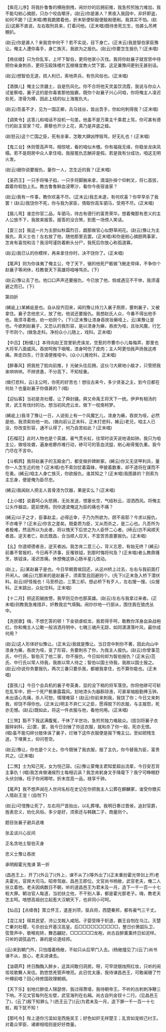 <!-- { "loadSidebar": true } -->
【紫花儿序】将我扑鲁鲁的横拖倒拽，闹炒炒的后拥前推，我急煎煎独力难加，我不能勾剜心摘胆，只办个咬齿嚼牙。(赵云)你是甚人？黑夜入我园中，非奸即盗，如何不跪？(正末唱)教我跪膝着他，折末斩便斩敲便敲剐便剐。我其实不怕。(赵云)这厮不直说，左右取刑具来，打着问他。(正末唱)既待舍死忘生，怕甚么吊拷棚扒。

(赵云)你是甚人？来我宫中何干？若不实说，目下身亡。(正末云)我是智伯家臣豫让。俺主人遭你毒手，身亡族灭，我欲为之报仇。(赵云)你要怎生报仇？(正未唱)

【络丝娘】只为你乱军，上坏下智伯，更将他家小灭伐。我将你赵襄子就宫禁中待把你亲身刺杀，更将玉殴珠楼片瓦根椽宜教火焚下罢。这足兼豫间更别无甚别话。

(赵云)想智伯无道，损人利已，索地弄兵，有伤风俗也。(正末唱)

【酒旗儿】俺主公贪疆土，自是伤风化。你不合将他天灵盖饮流霞，我说与你众人试鉴察咱，襄子这的是你毒害那他独霸，既你个赵襄子兴心问咱，你将俺主人凌迟处死，漆骨为樽，因此上结的似上海冤仇大。

(赵云)吾虽不才，见为一国正卿，兵马钱谷，皆出吾手，你如何刺得我？(正末唱)

【调笑令】这答儿和咱话不投机一句差。他虽不是万乘主千乘君上驾，你可甚有德行的赵主官家？哎，蒺藜也开沙上花，真乃是井底之蛙。

(赵怒云)这个亡国之臣，死有余辜，怎敢大肆凶悖毁骂，好无礼也！(正末唱)

【鬼三台】休则管高声骂，相惊唬，看的咱似木楂。你有福我无缘，你稳坐龙床凤榻。若不是厕房中众人拿住咱，我报冤仇志酬非是假。若是我有分成功，咱这无明火发。

(赵云)据你说要报仇，量你一人，怎生近的我？(正末唱)

【圣药王】一只手将嗓子掐，一只手将脚腕来拿，滴溜扑摔个仰剌叉，将匕首拔，觑着你软肋上扎。教古鲁鲁鲜血浸寒沙，看你今夜宿谁家？

(赵云)我有一件事，教你欢喜不尽。(正末云)我志未遂，有何欢喜？你早早杀了我罢！(赵云)我饶你不死，你与我为家臣，倩取你高车驷马，受用不尽。(正末唱)

【眉儿弯】谁恋你官二品，车驷马，待古有德行的富贵荣华。想着俺那有恩义的主人公放不下，我故来报答。报答的没合煞，到惹一场傍人笑话。

【耍三台】我这一片为主胆似秋霜烈日，觑那做官心似野草闲花。(赵云)豫让为主报仇，真义士也！左右放了他，随他那里去罢。(正末唱)和你是剜心摘胆两事家，怎肯有喜悦和洽？我活呵谨防着断头分尸，我死后你放心称孤道寡。

(赵云)我已认的你模样，再来拿住你时，决不饶你了。(正末唱)

【尾声】则为你诛夷了俺主公，夺了天下，锯的他死尸骸做飞觥走斝绎，不争你个赵襄子等闲休，枉教普天下英雄将咱唾骂杀。(下)

(赵云)豫让去了也。他口口声声还要报仇，今已放了他，倘或遇见不干休，我须谨避之而已。(下)

第四折

(絺疵上)某絺疵是也。自从投齐回来，闻的豫让持刀入襄子厕房，要刺襄子，又被拿住。襄子念他忠义，放了他，他说还要报仇。我想赵氏人众，今番不得出他手也。我须寻着他，劝一劝则个。(下)(正末豫让漆身吞炭妆癞哑上，云)某豫让是也。今欲刺赵襄子，又恐认的我形容，是以漆身为癞，吞炭为哑，且妆风魔，行乞于市则个。(做急走科。净扮众小儿随上，戏科。正末唱)

【中吕】【粉蝶儿】本待向赵王宫里斩虎诛龙，空惹的市曹巾小儿每侮弄，那里也大将军八面威风。吞炭呵掏下咽喉，漆身呵伤了皮肉；主人呵更怕我声扬我这疼痛。奔走四东，行言语便推哑中。(众小儿推抢科，正末唱)

【醉春风】把我抢了脸向前推，扌光破头往后拥，这伙刁大厥地小敲才，只管把我来哄哄哄。不辨贤愚，不分高下，不知轻重。

(做打悲科，云)主公呵，你死的好苦也！想往古来今，多少贤圣之主，到今日都在何处？也量赵襄子你值甚的？(唱)

【迎仙客】当初是尧社稷，让了舜封疆。舜又命禹王将天下一统。伊尹有相汤的贤，武王有伐纣的功。想当初风虎云龙，做下一枕南柯梦。

(絺疵上)我寻了豫让一日，人说街上有一个风魔乞儿，漆身为癞，吞炭为哑，必然是他，我须索劝他一劝。(做向前认正末科，正末打悲科，絺云)老兄，咱主人已没，你改变形容，通不认得了，何乃自苦如此？(正末唱)

【石榴花】此时人物也是个英雄，豪气贯长虹，往常时谈天说地语如钟。我只为咱主公，做哑妆聋，遍身疮癤疖难行动，碜可可的答血流盥，剜心剐骨冤仇重。我今门尽在不言中。

【斗鹌鹑】我将赵襄子的玉殿金门，都变做折碑断冢。(絺云)你又无坚甲利兵，量你一人怎生近的他？(正末唱)也不索剑仗着霜锋，甲披着数重，却不道将在谋而不在勇。(絺云)咱主人身亡族灭，你欲报仇，谁其知之？(正末唱)我图甚的？则索为主忘身，便是俺为臣尽忠。

(絺云)我闻赵人把主人首骨漆为饮器，果是实么？(正末唱)

【上小楼】说着呵心头怒拥，无处发送，恨塞长空，气结秋云，泪洒西风。将俺主公头作器皿，筵前使用。则你道波俺这为臣的痛也不痛？

(絺云)以子之才，臣事赵孟，必得近幸，子乃为所欲为，顾不易耶？今求以报仇，不亦难乎？(正末云)你言之差矣。既委质为臣，又从而杀之，是二心也。凡吾所为者极难，然且所以为此者，将以愧天下后世之为人臣怀二心者。(缔云)岂不闻顺天者昌，逆天者亡。赵氏既昌，合当顺人应天，不宜苦苦直要报仇。(正末唱)

【幺】你道顺德者吉，逆天者凶。我怎肯二意三心，背义忘恩，有始无终？(絺云)前番不曾报的，今日再不济事，反罹铁钺，到那时悔将何及？(正末唱)者么教鼎镬烹，铁钺诛，凌迟苦痛。休想俺这铁心肠半星儿改动。

(赵上，云)某赵襄子是也。今日早朝晋侯回还，从这州桥上过去，左右与我前面打开闲人。(絺云)兀那来的是赵襄子，须索暂且回避则个。(先下)(正末急入桥下潜伏科。赵云)好怪哉也！马至桥边，三策三却。想必桥下有歹人，左右搜一搜。(众搜科。正末跳出，众扯住科。正末唱)

【十二月】把这荝鎆放憁，我早则见你也那英雄。(赵云)左右与我拿过来者。(正末唱)则教我急难措乒，奸教我忿气填胸。闹炒炒地一行部从，围住我在狼虎丛中。

【尧民歌】嗨，不想乞答的顿！下金锁虐蛟龙，我若得手呵，敢教你浑身血染战袍红。你和俺主人公敢一般消洒月明中，七魄三魂卉无踪，如同潇潇落叶风，最你成何用？

(赵云)这人形体好似豫让。(正末云)我就是豫让。当日宫中刺你不著，因此向山中漆身为癞，吞炭为哑，变了形容，务要刺杀了你，为我主人报仇。(赵云)你曾事范氏，中行氏，智伯灭了他二家，你不报仇，今日如何却为智伯报仇？(正末云)范氏、中行氏以常人待我，我故以常人待之；智伯以国士待我，我故以国士报之。(赵云)你说你务要报仇，两次三番只要杀我，都被我拿住，也不算你能也。(正末唱)

【耍孩儿】今日个会兵机的襄子夸英勇，显的没下梢的将军落空。你将他碜可可斩在乱军中，把一个死尸骸暴露霜风。划地漆头为器斟琼液，可甚翠袖殷勤捧玉钟。未出语心先痛，杀人可恕，情理难容！(赵云)你前来刺我，我饶了你；今日又来刺我，却饶不得你也。(正末云)明主不弃仁义之臣，愿得脱下的衣服，与主报怨，死亦无憾。(赵云)既如此，将这一件衣服与他，看他何用。(正末唱)

【三煞】豁不下我这满腹冤，干休了半世功，急煎煎独力难敌众。(拔剑将襄子衣服碎剁科，云)罢，罢，我今日剑锉了你这衣服，就和杀了你一般，死亦无恨。(唱)虽不能勾碎分肢体诛了襄子，烂锉下这件衣服便是报下俺主公。至如把残生送，下埋黄土，仰问苍空。

(赵云)豫让，你也是个义士。你今既锉了我衣服，报了主仇，你今替我为臣，富贵共之。(正末唱)

【二煞】士为知己死，女为悦己容。(云)豫让蒙俺主君知爱超出流辈，今日安忍背主事仇！(唱)我怎肯做诸侯烈士每相讥讽？我怎肯躬身叉手降麾下？我宁可睁眼舒头伏剑锋。枉子你闲唧哝，折末宫高一品，禄享千钟。

【尾声】我不想声闻在人世间名标在史记在你把我主人公葬在麒麟冢，谁受你徼买人情赵王宠！(自刎下)

(赵云)可惜豫让死了，左右将尸首抬出，以礼葬埋。我明日奏过晋侯，追封官爵，旌表忠义，劝化风俗。多少是好，须索还与韩魏二子，商量则个。

题目张襄子避兵逃难

张孟谈兴心反间

正名贪地土智伯灭身

忠义士豫让吞炭
　

承明殿霍光鬼谏
第一折

(昌邑王上，开了)(外云了)(外上，谏不从了)(等外出了)(正末重扮霍光带剑上开)老夫霍光，官拜大司马。昭帝驾崩，昌邑王即位。文官尚书杨敞，武官老夫，俺二人扶立着他。老夫因病数日不朝，听的道昌邑王为君未及一月，造下一千一百一十七桩大罪。朝冶官人每道，当初扶立他，不干别人事，都是霍光那老子。嗨，教老夫怎主呵。喑想高祖创立起惹大汉朝天下，也非同小可呵。

【仙吕】【点绛唇】策立怀王，遣差刘项，驱兵将，西楚秦邦，都有豪气三千丈。

【混江龙】得其民望，沛公戈戟入咸阳。子婴受降于轵道，霸王自刎在乌江。灭楚亡秦刘社稷，亏杀创业开基汉高皇。后□□□□□□□□□□，整日价箫韶队卫，弦管声中，歌喉宛转，舞态翩跹，□□□□□□龙袍，尚古自醉薰薰终日如泥样。只听的调弦品竹，甚的是论道经邦。

(云)来到朝门外，只怕撞着杨敞，不如只从后宰门入去。(杨敞撞见了)(云了)尚书谏不从，放心，老夫进谏去。

【油葫芦】终日醄醄入醉乡，这其间敢归洞房。呀，可早烧银烛照红妆，只听的闹垓垓歌舞人来往。韵悠悠羌管声嘹亮。此日忧太康，我待谏昌邑王，可敢阑珊了竹叶樽前唱？回心待修国政理朝纲。

【天下乐】刬地烂醉佳人锦瑟傍，我过得萧墙，我待朝帝王。不听的古刺刺净鞭三下响。不见文官每列在左壁，武官海列在右厢。尚古自列金钗十二行。(见昌邑王了)，(云了)殿下知罪么？(邑王云了)(云)为君未及一月，造下罪一千一百一十七桩，殿下犹不知！

【那吒令】陛上道你污滥如宠西施吴王；好色如奸无祥楚王；乱宫如宠妲己纣王。对着众宰臣、诸卿相咱则是好好商量。


